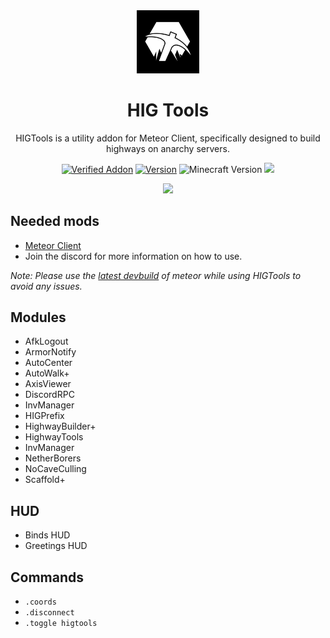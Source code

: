 <div align="center">
  <!-- Logo and Title -->
  <img src="/src/main/resources/assets/higtools/icon.png" alt="logo" width="20%"/>
  <h1>HIG Tools</h1>
  <p>HIGTools is a utility addon for Meteor Client, specifically designed to build highways on anarchy servers.</p>
  
  <!-- Fancy badges -->
  <a href="https://anticope.ml/pages/MeteorAddons.html"><img src="https://img.shields.io/badge/Verified%20Addon-Yes-blueviolet" alt="Verified Addon"></a>
  <a href="https://github.com/RedCarlos26/higtools/releases"><img src="https://img.shields.io/badge/Version-v2.6.1-blueviolet" alt="Version"></a>
  <img src="https://img.shields.io/badge/Minecraft%20Version-1.20+-blueviolet" alt="Minecraft Version">
  <img src="https://img.shields.io/github/downloads/RedCarlos26/higtools/total?color=blueviolet&label=Downloads">
</div>

<div align="center">
  <a href="https://discord.gg/a4jkKGJNdJ"><img src="https://invidget.switchblade.xyz/a4jkKGJNdJ"></a>
</div>

## Needed mods
- [Meteor Client](https://meteorclient.com/)
- Join the discord for more information on how to use.

*Note: Please use the [latest devbuild](https://meteorclient.com/download?devBuild=latest) of meteor while using HIGTools to avoid any issues.*

## Modules
- AfkLogout
- ArmorNotify
- AutoCenter
- AutoWalk+
- AxisViewer
- DiscordRPC
- InvManager
- HIGPrefix
- HighwayBuilder+
- HighwayTools
- InvManager
- NetherBorers
- NoCaveCulling
- Scaffold+

## HUD
- Binds HUD
- Greetings HUD

## Commands
- `.coords`
- `.disconnect`
- `.toggle higtools`
